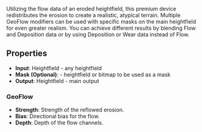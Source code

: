 

Utilizing the flow data of an eroded heightfield, this premium device redistributes the erosion to create a realistic, atypical terrain. Multiple GeoFlow modifiers can be used with specific masks on the main heightfield for even greater realism. 
You can achieve different results by blending Flow and Deposition data or by using Deposition or Wear data instead of Flow.

## Properties
- **Input**: Heightfield - any heightfield
- **Mask (Optional)**: - heightfield or bitmap to be used as a mask
- **Output**: Heightfield - main output
### GeoFlow 
- **Strength**: Strength of the reflowed erosion.
- **Bias**: Directional bias for the flow.
- **Depth**: Depth of the flow channels.




